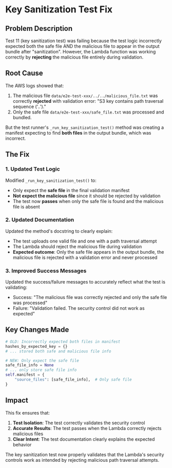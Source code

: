 # Key Sanitization Test Fix

## Problem Description

Test 11 (key sanitization test) was failing because the test logic incorrectly expected both the safe file AND the malicious file to appear in the output bundle after "sanitization". However, the Lambda function was working correctly by **rejecting** the malicious file entirely during validation.

## Root Cause

The AWS logs showed that:
1. The malicious file `data/e2e-test-xxx/../../malicious_file.txt` was correctly **rejected** with validation error: "S3 key contains path traversal sequence ('..')."
2. Only the safe file `data/e2e-test-xxx/safe_file.txt` was processed and bundled.

But the test runner's `_run_key_sanitization_test()` method was creating a manifest expecting to find **both files** in the output bundle, which was incorrect.

## The Fix

### 1. Updated Test Logic
Modified `_run_key_sanitization_test()` to:
- Only expect the **safe file** in the final validation manifest
- **Not expect the malicious file** since it should be rejected by validation
- The test now **passes** when only the safe file is found and the malicious file is absent

### 2. Updated Documentation
Updated the method's docstring to clearly explain:
- The test uploads one valid file and one with a path traversal attempt
- The Lambda should reject the malicious file during validation
- **Expected outcome**: Only the safe file appears in the output bundle, the malicious file is rejected with a validation error and never processed

### 3. Improved Success Messages
Updated the success/failure messages to accurately reflect what the test is validating:
- Success: "The malicious file was correctly rejected and only the safe file was processed"
- Failure: "Validation failed. The security control did not work as expected"

## Key Changes Made

```python
# OLD: Incorrectly expected both files in manifest
hashes_by_expected_key = {}
# ... stored both safe and malicious file info

# NEW: Only expect the safe file
safe_file_info = None
# ... only store safe file info
self.manifest = {
    "source_files": [safe_file_info],  # Only safe file
}
```

## Impact

This fix ensures that:
1. **Test Isolation**: The test correctly validates the security control
2. **Accurate Results**: The test passes when the Lambda correctly rejects malicious files
3. **Clear Intent**: The test documentation clearly explains the expected behavior

The key sanitization test now properly validates that the Lambda's security controls work as intended by rejecting malicious path traversal attempts.
